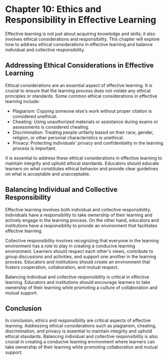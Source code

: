 Chapter 10: Ethics and Responsibility in Effective Learning
===========================================================

Effective learning is not just about acquiring knowledge and skills; it also involves ethical considerations and responsibility. This chapter will explore how to address ethical considerations in effective learning and balance individual and collective responsibility.

Addressing Ethical Considerations in Effective Learning
-------------------------------------------------------

Ethical considerations are an essential aspect of effective learning. It is crucial to ensure that the learning process does not violate any ethical principles or standards. Some common ethical considerations in effective learning include:

* Plagiarism: Copying someone else's work without proper citation is considered unethical.
* Cheating: Using unauthorized materials or assistance during exams or assessments is considered cheating.
* Discrimination: Treating people unfairly based on their race, gender, religion, or other personal characteristics is unethical.
* Privacy: Protecting individuals' privacy and confidentiality in the learning process is important.

It is essential to address these ethical considerations in effective learning to maintain integrity and uphold ethical standards. Educators should educate learners on what constitutes ethical behavior and provide clear guidelines on what is acceptable and unacceptable.

Balancing Individual and Collective Responsibility
--------------------------------------------------

Effective learning involves both individual and collective responsibility. Individuals have a responsibility to take ownership of their learning and actively engage in the learning process. On the other hand, educators and institutions have a responsibility to provide an environment that facilitates effective learning.

Collective responsibility involves recognizing that everyone in the learning environment has a role to play in creating a conducive learning environment. Learners should respect each other's views, contribute to group discussions and activities, and support one another in the learning process. Educators and institutions should create an environment that fosters cooperation, collaboration, and mutual respect.

Balancing individual and collective responsibility is critical in effective learning. Educators and institutions should encourage learners to take ownership of their learning while promoting a culture of collaboration and mutual support.

Conclusion
----------

In conclusion, ethics and responsibility are critical aspects of effective learning. Addressing ethical considerations such as plagiarism, cheating, discrimination, and privacy is essential to maintain integrity and uphold ethical standards. Balancing individual and collective responsibility is also crucial in creating a conducive learning environment where learners can take ownership of their learning while promoting collaboration and mutual support.

